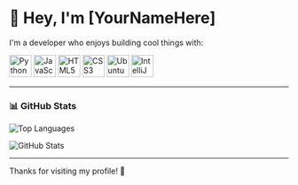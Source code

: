 # 👋 Hey, I'm [YourNameHere]

I'm a developer who enjoys building cool things with:

<p align="left">
  <img src="https://cdn.jsdelivr.net/gh/devicons/devicon/icons/python/python-original.svg" alt="Python" width="40" height="40"/>
  <img src="https://cdn.jsdelivr.net/gh/devicons/devicon/icons/javascript/javascript-original.svg" alt="JavaScript" width="40" height="40"/>
  <img src="https://cdn.jsdelivr.net/gh/devicons/devicon/icons/html5/html5-original.svg" alt="HTML5" width="40" height="40"/>
  <img src="https://cdn.jsdelivr.net/gh/devicons/devicon/icons/css3/css3-original.svg" alt="CSS3" width="40" height="40"/>
  <img src="https://cdn.jsdelivr.net/gh/devicons/devicon/icons/ubuntu/ubuntu-plain.svg" alt="Ubuntu" width="40" height="40"/>
  <img src="https://cdn.jsdelivr.net/gh/devicons/devicon/icons/intellij/intellij-original.svg" alt="IntelliJ" width="40" height="40"/>
</p>

---

### 📊 GitHub Stats

![Top Languages](https://github-readme-stats.vercel.app/api/top-langs/?username=yourusername&layout=compact&theme=tokyonight)

![GitHub Stats](https://github-readme-stats.vercel.app/api?username=yourusername&show_icons=true&theme=tokyonight)

---

Thanks for visiting my profile! 🚀
